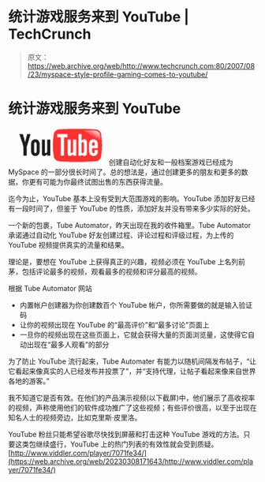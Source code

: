 # 统计游戏服务来到 YouTube | TechCrunch

> 原文：<https://web.archive.org/web/http://www.techcrunch.com:80/2007/08/23/myspace-style-profile-gaming-comes-to-youtube/>

# 统计游戏服务来到 YouTube

[![](img/e518cf94b27f4057e4d41312f6772ff5.png)](https://web.archive.org/web/20230308171643/http://www.crunchbase.com/company/youtube) 创建自动化好友和一般档案游戏已经成为 MySpace 的一部分很长时间了。总的想法是，通过创建更多的朋友和更多的数据，你更有可能为你最终试图出售的东西获得流量。

迄今为止，YouTube 基本上没有受到大范围游戏的影响。YouTube 添加好友已经有一段时间了，但鉴于 YouTube 的性质，添加好友并没有带来多少实际的好处。

一个新的包裹，Tube Automator，昨天出现在我的收件箱里。Tube Automator 承诺通过自动化 YouTube 好友创建过程、评论过程和评级过程，为上传的 YouTube 视频提供真实的流量和结果。

理论是，要想在 YouTube 上获得真正的兴趣，视频必须在 YouTube 上名列前茅，包括评论最多的视频，观看最多的视频和评分最高的视频。

根据 Tube Automator 网站

*   内置帐户创建器为你创建数百个 YouTube 帐户，你所需要做的就是输入验证码
*   让你的视频出现在 YouTube 的“最高评价”和“最多讨论”页面上
*   一旦你的视频出现在这些页面上，它就会获得大量的页面浏览量，这使得它自动出现在“最多人观看”的部分

为了防止 YouTube 流行起来，Tube Automater 有能力以随机间隔发布帖子，“让它看起来像真实的人已经发布并投票了”，并“支持代理，让帖子看起来像来自世界各地的游客。”

我不知道它是否有效。在他们的产品演示视频(以下截屏)中，他们展示了高收视率的视频，声称使用他们的软件成功推广了这些视频；有些评价很高，以至于出现在知名人士的视频旁边，比如克里斯·皮里洛。

YouTube 粉丝只能希望谷歌尽快找到屏蔽和打击这种 YouTube 游戏的方法。只要这类包继续盛行，YouTube 上的热门列表的有效性就会受到质疑。
[http://www.viddler.com/player/7071fe34/](https://web.archive.org/web/20230308171643/http://www.viddler.com/player/7071fe34/)